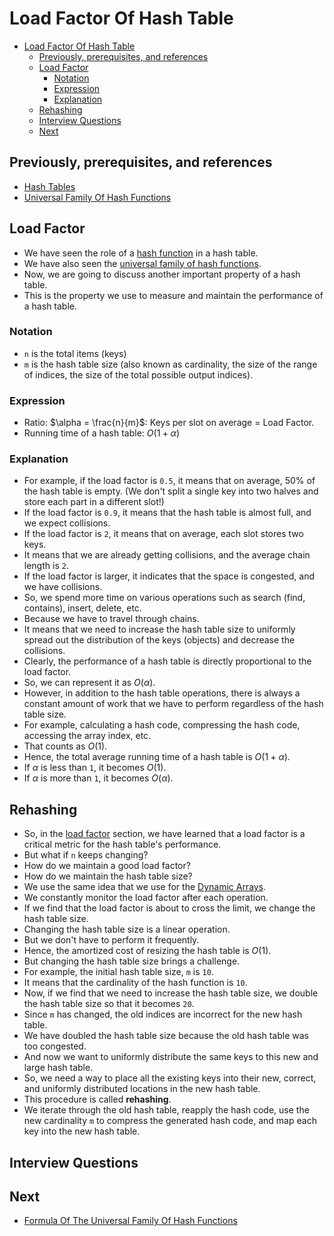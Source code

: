 # Load Factor Of Hash Table

<!-- TOC -->
* [Load Factor Of Hash Table](#load-factor-of-hash-table)
  * [Previously, prerequisites, and references](#previously-prerequisites-and-references)
  * [Load Factor](#load-factor)
    * [Notation](#notation)
    * [Expression](#expression)
    * [Explanation](#explanation)
  * [Rehashing](#rehashing)
  * [Interview Questions](#interview-questions)
  * [Next](#next)
<!-- TOC -->

## Previously, prerequisites, and references

* [Hash Tables](05hashTables.md)
* [Universal Family Of Hash Functions](10universalFamilyOfHashFunctions.md)

## Load Factor

* We have seen the role of a [hash function](05hashTables.md) in a hash table.
* We have also seen the [universal family of hash functions](10universalFamilyOfHashFunctions.md).
* Now, we are going to discuss another important property of a hash table.
* This is the property we use to measure and maintain the performance of a hash table.
 
### Notation

* `n` is the total items (keys)
* `m` is the hash table size (also known as cardinality, the size of the range of indices, the size of the total possible output indices).

### Expression

* Ratio: $\alpha = \frac{n}{m}$: Keys per slot on average = Load Factor.
* Running time of a hash table: $O(1 + \alpha)$

### Explanation

* For example, if the load factor is `0.5`, it means that on average, 50% of the hash table is empty. (We don't split a single key into two halves and store each part in a different slot!)
* If the load factor is `0.9`, it means that the hash table is almost full, and we expect collisions.
* If the load factor is `2`, it means that on average, each slot stores two keys.
* It means that we are already getting collisions, and the average chain length is `2`. 
* If the load factor is larger, it indicates that the space is congested, and we have collisions. 
* So, we spend more time on various operations such as search (find, contains), insert, delete, etc.
* Because we have to travel through chains.
* It means that we need to increase the hash table size to uniformly spread out the distribution of the keys (objects) and decrease the collisions.
* Clearly, the performance of a hash table is directly proportional to the load factor.
* So, we can represent it as $O(\alpha)$.
* However, in addition to the hash table operations, there is always a constant amount of work that we have to perform regardless of the hash table size.  
* For example, calculating a hash code, compressing the hash code, accessing the array index, etc.
* That counts as $O(1)$.
* Hence, the total average running time of a hash table is $O(1 + \alpha)$.
* If $\alpha$ is less than `1`, it becomes $O(1)$.
* If $\alpha$ is more than `1`, it becomes $O(\alpha)$.

## Rehashing

* So, in the [load factor](#load-factor) section, we have learned that a load factor is a critical metric for the hash table's performance.
* But what if `n` keeps changing?
* How do we maintain a good load factor?
* How do we maintain the hash table size?
* We use the same idea that we use for the [Dynamic Arrays](../module02dynamicArraysAndAmortizedAnalysis/dynamicArrays.md).
* We constantly monitor the load factor after each operation.
* If we find that the load factor is about to cross the limit, we change the hash table size.
* Changing the hash table size is a linear operation.
* But we don't have to perform it frequently.
* Hence, the amortized cost of resizing the hash table is $O(1)$.
* But changing the hash table size brings a challenge.
* For example, the initial hash table size, `m` is `10`. 
* It means that the cardinality of the hash function is `10`.
* Now, if we find that we need to increase the hash table size, we double the hash table size so that it becomes `20`.
* Since `m` has changed, the old indices are incorrect for the new hash table.
* We have doubled the hash table size because the old hash table was too congested.
* And now we want to uniformly distribute the same keys to this new and large hash table.
* So, we need a way to place all the existing keys into their new, correct, and uniformly distributed locations in the new hash table.
* This procedure is called **rehashing**.
* We iterate through the old hash table, reapply the hash code, use the new cardinality `m` to compress the generated hash code, and map each key into the new hash table. 

## Interview Questions



## Next

* [Formula Of The Universal Family Of Hash Functions](20formulaOfUniversalFamilyOfHashFunctions.md)